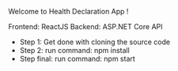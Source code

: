 Welcome to Health Declaration App !

Frontend: ReactJS
Backend: ASP.NET Core API

+ Step 1: Get done with cloning the source code
+ Step 2: run command: npm install
+ Step final: run command: npm start